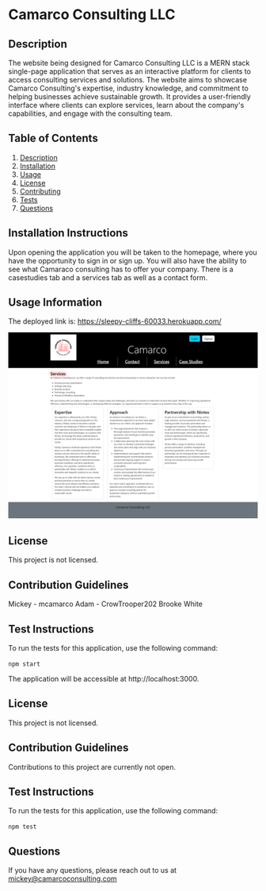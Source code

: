 # Camarco Consulting LLC

## Description

The website being designed for Camarco Consulting LLC is a MERN stack single-page application that serves as an interactive platform for clients to access consulting services and solutions. The website aims to showcase Camarco Consulting's expertise, industry knowledge, and commitment to helping businesses achieve sustainable growth. It provides a user-friendly interface where clients can explore services, learn about the company's capabilities, and engage with the consulting team.

## Table of Contents

1. [Description](#description)
2. [Installation](#installation)
3. [Usage](#usage)
4. [License](#license)
5. [Contributing](#contributing)
6. [Tests](#tests)
7. [Questions](#questions)

## Installation Instructions

Upon opening the application you will be taken to the homepage, where you have the opportunity to sign in or sign up. You will also have the ability to see what Camaraco consulting has to offer your company. There is a  casestudies tab and a services tab as well as a contact form.


## Usage Information

The deployed link is: https://sleepy-cliffs-60033.herokuapp.com/

![Alt text](./client/src/assets/images/screenshot.png)




## License

This project is not licensed.

## Contribution Guidelines

Mickey - mcamarco  Adam - CrowTrooper202  Brooke White 

## Test Instructions

To run the tests for this application, use the following command:

`npm start`


The application will be accessible at http://localhost:3000.

## License

This project is not licensed.

## Contribution Guidelines

Contributions to this project are currently not open.

## Test Instructions

To run the tests for this application, use the following command:

`npm test`



## Questions

If you have any questions, please reach out to us at mickey@camarcoconsulting.com
